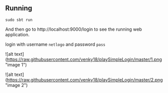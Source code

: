
## Running



```
sudo sbt run
```

And then go to http://localhost:9000/login to see the running web application.

login with username `netlogo` and password `pass`

![alt text] (https://raw.githubusercontent.com/venky18/playSimpleLogin/master/1.png "image 1")


![alt text] (https://raw.githubusercontent.com/venky18/playSimpleLogin/master/2.png "image 2")

